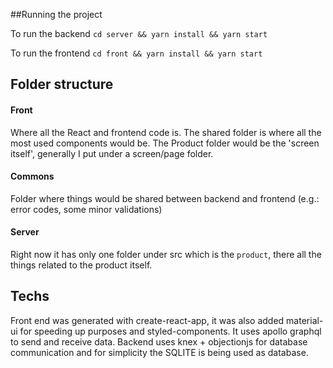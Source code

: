 ##Running the project

To run the backend `cd server && yarn install && yarn start`

To run the frontend `cd front && yarn install && yarn start`

## Folder structure

#### Front

Where all the React and frontend code is.
The shared folder is where all the most used components would be.
The Product folder would be the 'screen itself', generally I put under a screen/page folder.

#### Commons

Folder where things would be shared between backend and frontend (e.g.: error codes, some minor validations)

#### Server 

Right now it has only one folder under src which is the `product`, there all the things related to the product itself.


## Techs

Front end was generated with create-react-app, it was also added material-ui for speeding up purposes and styled-components.
It uses apollo graphql to send and receive data.
Backend uses knex + objectionjs for database communication and for simplicity the SQLITE is being used as database.


